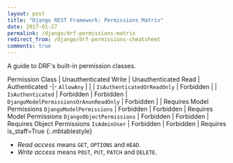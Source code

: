 ```yaml
---
layout: post
title: "Django REST Framework: Permissions Matrix"
date: 2017-01-27
permalink: /django/drf-permissions-matrix
redirect_from: /django/drf-permissions-cheatsheet
comments: true
---
```

A guide to DRF's built-in permission classes.

Permission Class                        | Unauthenticated Write | Unauthenticated Read | Authenticated
-|-
`AllowAny`                              |           |           | 
`IsAuthenticatedOrReadOnly`             | Forbidden |           | 
`IsAuthenticated`                       | Forbidden | Forbidden | 
`DjangoModelPermissionsOrAnonReadOnly`  | Forbidden |           | Requires Model Permissions
`DjangoModelPermissions`                | Forbidden | Forbidden | Requires Model Permissions
`DjangoObjectPermissions`               | Forbidden | Forbidden | Requires Object Permissions
`IsAdminUser`                           | Forbidden | Forbidden | Requires is_staff=True
{:.mbtablestyle}

- *Read access* means `GET`, `OPTIONS` and `HEAD`.
- *Write access* means `POST`, `PUT`, `PATCH` and `DELETE`.
